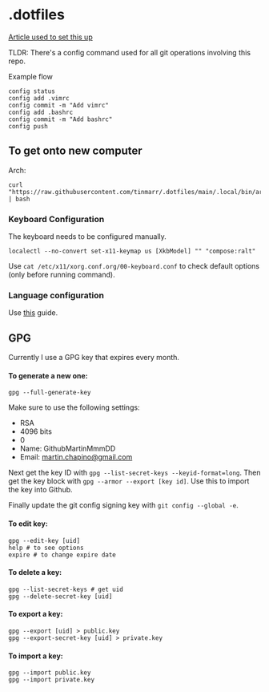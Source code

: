 # .dotfiles

[Article used to set this up](https://www.atlassian.com/git/tutorials/dotfiles)

TLDR:
There's a config command used for all git operations involving this repo.

Example flow

```shell
config status
config add .vimrc
config commit -m "Add vimrc"
config add .bashrc
config commit -m "Add bashrc"
config push
```

## To get onto new computer

Arch:
```shell
curl "https://raw.githubusercontent.com/tinmarr/.dotfiles/main/.local/bin/archpost" | bash
```

### Keyboard Configuration

The keyboard needs to be configured manually.

`localectl --no-convert set-x11-keymap us [XkbModel] "" "compose:ralt"`

Use `cat /etc/x11/xorg.conf.org/00-keyboard.conf` to check default options
(only before running command).

### Language configuration

Use [this](https://wiki.archlinux.org/title/Locale) guide.

## GPG

Currently I use a GPG key that expires every month. 

#### To generate a new one:

```shell
gpg --full-generate-key
```

Make sure to use the following settings:

- RSA
- 4096 bits
- 0
- Name: GithubMartinMmmDD
- Email: martin.chapino@gmail.com

Next get the key ID with `gpg --list-secret-keys --keyid-format=long`.
Then get the key block with `gpg --armor --export [key id]`. Use this to import
the key into Github.

Finally update the git config signing key with `git config --global -e`.

#### To edit key:

```shell
gpg --edit-key [uid]
help # to see options
expire # to change expire date
```

#### To delete a key:

```shell
gpg --list-secret-keys # get uid
gpg --delete-secret-key [uid]
```

#### To export a key:

```shell
gpg --export [uid] > public.key
gpg --export-secret-key [uid] > private.key
```

#### To import a key:

```shell
gpg --import public.key
gpg --import private.key
```
